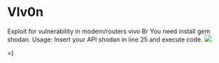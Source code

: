 # VIv0n
Exploit for vulnerability in modem/routers vivo Br
You need install gem shodan. 
Usage: Insert your API shodan in line 25 and execute code. 
<img src="http://i.imgur.com/8FPFDTH.png">


=)
